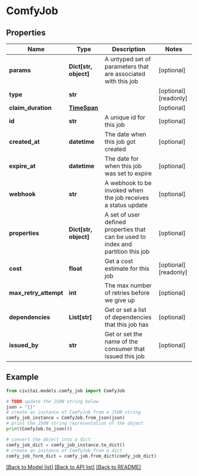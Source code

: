 # ComfyJob


## Properties

Name | Type | Description | Notes
------------ | ------------- | ------------- | -------------
**params** | **Dict[str, object]** | A untyped set of parameters that are associated with this job | [optional] 
**type** | **str** |  | [optional] [readonly] 
**claim_duration** | [**TimeSpan**](TimeSpan.md) |  | [optional] 
**id** | **str** | A unique id for this job | [optional] 
**created_at** | **datetime** | The date when this job got created | [optional] 
**expire_at** | **datetime** | The date for when this job was set to expire | [optional] 
**webhook** | **str** | A webhook to be invoked when the job receives a status update | [optional] 
**properties** | **Dict[str, object]** | A set of user defined properties that can be used to index and partition this job | [optional] 
**cost** | **float** | Get a cost estimate for this job | [optional] [readonly] 
**max_retry_attempt** | **int** | The max number of retries before we give up | [optional] 
**dependencies** | **List[str]** | Get or set a list of dependencies that this job has | [optional] 
**issued_by** | **str** | Get or set the name of the consumer that issued this job | [optional] 

## Example

```python
from civitai.models.comfy_job import ComfyJob

# TODO update the JSON string below
json = "{}"
# create an instance of ComfyJob from a JSON string
comfy_job_instance = ComfyJob.from_json(json)
# print the JSON string representation of the object
print(ComfyJob.to_json())

# convert the object into a dict
comfy_job_dict = comfy_job_instance.to_dict()
# create an instance of ComfyJob from a dict
comfy_job_form_dict = comfy_job.from_dict(comfy_job_dict)
```
[[Back to Model list]](../README.md#documentation-for-models) [[Back to API list]](../README.md#documentation-for-api-endpoints) [[Back to README]](../README.md)


